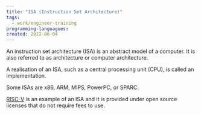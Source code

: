 ```yaml
---
title: "ISA (Instruction Set Architecture)"
tags:
  - work/engineer-training 
programming-languagues:
created: 2022-06-04
---
```

An instruction set architecture (ISA) is an abstract model of a computer. It is also referred to as architecture or computer architecture. 

A realisation of an ISA, such as a central processing unit (CPU), is called an implementation. 

Some ISAs are x86, ARM, MIPS, PowerPC, or SPARC.

[RISC-V](notes/private/work/riscv.md) is an example of an ISA and it is provided under open source licenses that do not require fees to use.